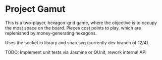 # Project Gamut

This is a two-player, hexagon-grid game, where the objective is to occupy the most space on the board. Pieces cost points to play, which  are replenished by money-generating hexagons.

Uses the socket.io library and snap.svg (currently dev branch of  12/4).

TODO: Implement unit tests via Jasmine or QUnit, rework internal API